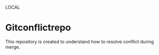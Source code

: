 LOCAL
# Gitconflictrepo
This repository is created to understand how to resolve conflict during merge.
